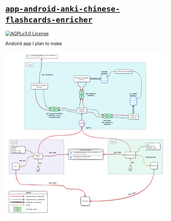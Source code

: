 # [`app-android-anki-chinese-flashcards-enricher`][repo-url]

<!-- shields -->

[![AGPLv3.0 License][license-shield]][license-url]

<!-- description -->

Andoird app I plan to make

![overview](./docs/diagrams/overview.jpg)


<!-- relative links -->

<!-- project links -->

[repo-url]: https://github.com/shishifubing/app-android-anki-chinese-flashcards-enricher
[license-url]: https://github.com/shishifubing/app-android-anki-chinese-flashcards-enricher/blob/main/LICENSE

<!-- external links -->

<!-- shield links -->

[license-shield]: https://img.shields.io/github/license/shishifubing/app-android-anki-chinese-flashcards-enricher.svg?style=for-the-badge
